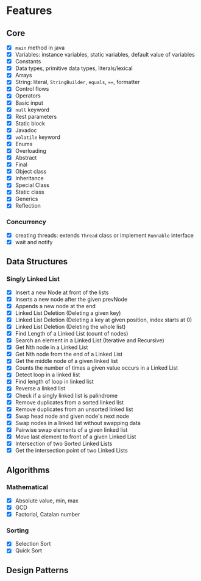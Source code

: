 # Features

## Core

- [x] `main` method in java
- [x] Variables: instance variables, static variables, default value of variables
- [x] Constants
- [x] Data types, primitive data types, literals/lexical
- [x] Arrays
- [x] String: literal, `StringBuilder`, `equals`, `==`, formatter
- [x] Control flows
- [x] Operators
- [x] Basic input
- [x] `null` keyword
- [x] Rest parameters
- [x] Static block
- [x] Javadoc
- [x] `volatile` keyword
- [x] Enums
- [x] Overloading
- [x] Abstract
- [x] Final
- [x] Object class
- [x] Inheritance
- [x] Special Class
- [x] Static class
- [x] Generics
- [x] Reflection

### Concurrency

- [x] creating threads: extends `Thread` class or implement `Runnable` interface
- [x] wait and notify

## Data Structures

### Singly Linked List

- [x] Insert a new Node at front of the lists
- [x] Inserts a new node after the given prevNode
- [x] Appends a new node at the end
- [x] Linked List Deletion (Deleting a given key)
- [x] Linked List Deletion (Deleting a key at given position, index starts at 0)
- [x] Linked List Deletion (Deleting the whole list)
- [x] Find Length of a Linked List (count of nodes)
- [x] Search an element in a Linked List (Iterative and Recursive)
- [x] Get Nth node in a Linked List
- [x] Get Nth node from the end of a Linked List
- [x] Get the middle node of a given linked list
- [x] Counts the number of times a given value occurs in a Linked List
- [x] Detect loop in a linked list
- [x] Find length of loop in linked list
- [x] Reverse a linked list
- [x] Check if a singly linked list is palindrome
- [x] Remove duplicates from a sorted linked list
- [x] Remove duplicates from an unsorted linked list
- [x] Swap head node and given node's next node
- [x] Swap nodes in a linked list without swapping data
- [x] Pairwise swap elements of a given linked list
- [x] Move last element to front of a given Linked List
- [x] Intersection of two Sorted Linked Lists
- [x] Get the intersection point of two Linked Lists

## Algorithms

### Mathematical

- [x] Absolute value, min, max
- [x] GCD
- [x] Factorial, Catalan number

### Sorting

- [x] Selection Sort
- [x] Quick Sort

## Design Patterns
